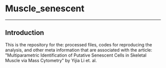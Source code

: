 # Muscle_senescent

***
## Introduction
This is the repository for the:
processed files, codes for reproducing the analysis, and other meta information that are associated with the article: "Multiparametric Identification of Putative Senescent Cells in Skeletal Muscle via Mass Cytometry" by Yijia Li et. al.
